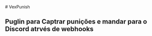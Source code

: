 #  V e x P u n i s h
 
## Puglin para Captrar punições e mandar para o Discord atrvés de webhooks
 
 

